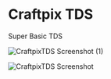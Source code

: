 # Craftpix TDS

Super Basic TDS

![CraftpixTDS Screenshot (1)](https://user-images.githubusercontent.com/87118878/197861465-2861b224-e234-4fc8-81f8-58514597f59d.png)


![CraftpixTDS Screenshot](https://user-images.githubusercontent.com/87118878/197861468-1dfd7bed-905f-4dfe-9247-12ca5c4e02f1.png)
